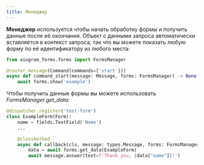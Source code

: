 ```yaml
---
title: Менеджер
---
```


**Менеджер** используется чтобы начать обработку формы и получить данные после её окончания. Объект с данными запроса автоматически 
вставляется в контекст запроса, так что вы можете показать любую форму по её идентификатору из любого места:

```python {1, 4-5}
from aiogram_forms.forms import FormsManager

@router.message(Command(commands=['start']))
async def command_start(message: Message, forms: FormsManager) -> None:
    await forms.show('example')
```

Чтобы получить данные формы вы можете использовать _FormsManager.get_data_:
```python {3, 8}
@dispatcher.register('test-form')
class ExampleForm(Form):
    name = fields.TextField('Name')
    ...

    @classmethod
    async def callback(cls, message: types.Message, forms: FormsManager, **data) -> None:
        data = await forms.get_data(ExampleForm)
        await message.answer(text=f'Thank you, {data["name"]}!')
```
